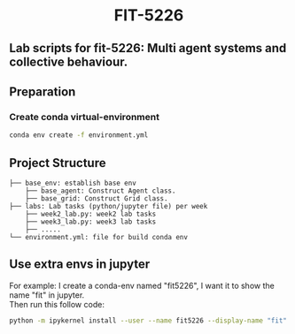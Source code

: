 <h1 align='center'>FIT-5226</h1>

## Lab scripts for fit-5226: Multi agent systems and collective behaviour.  

## Preparation

### Create conda virtual-environment
```bash
conda env create -f environment.yml
```

## Project Structure
```
├── base_env: establish base env
    ├── base_agent: Construct Agent class.
    ├── base_grid: Construct Grid class.
├── labs: Lab tasks (python/jupyter file) per week
    ├── week2_lab.py: week2 lab tasks 
    ├── week3_lab.py: week3 lab tasks 
    ├── .....
└── environment.yml: file for build conda env
```

## Use extra envs in jupyter

For example: I create a conda-env named "fit5226", I want it to show the name "fit" in jupyter.  
Then run this follow code:
```bash
python -m ipykernel install --user --name fit5226 --display-name "fit"
```